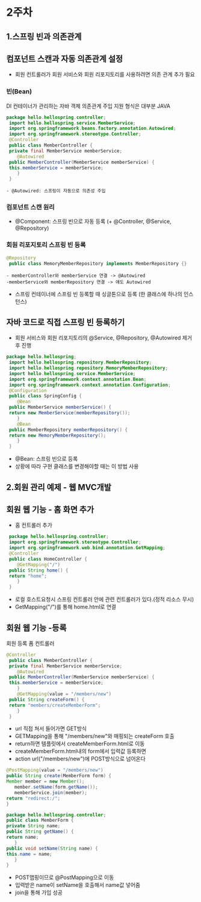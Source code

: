 2주차
=====
1.스프링 빈과 의존관계
--------------------
## 컴포넌트 스캔과 자동 의존관계 설정
- 회원 컨트롤러가 회원 서비스와 회원 리포지토리를 사용하려면 의존 관계 추가 필요

### 빈(Bean)
DI 컨테이너가 관리하는 자바 객체
의존관계 주입 지원 형식은 대부분 JAVA

```java
package hello.hellospring.controller;
 import hello.hellospring.service.MemberService;
 import org.springframework.beans.factory.annotation.Autowired;
 import org.springframework.stereotype.Controller;
 @Controller
 public class MemberController {
 private final MemberService memberService;
    @Autowired
 public MemberController(MemberService memberService) {
 this.memberService = memberService;
    }
 }
```
    - @Autowired: 스프링이 자동으로 의존성 주입

### 컴포넌트 스캔 원리
- @Component: 스프링 빈으로 자동 등록 (+ @Controller, @Service, @Repository)

### 회원 리포지토리 스프링 빈 등록

```java
@Repository
 public class MemoryMemberRepository implements MemberRepository {}
 ```

    - memberController와 memberService 연결 -> @Autowired
    -memberService와 memberRepository 연결 -> 얘도 Autowired

 - 스프링 컨테이너에 스프링 빈 등록할 때 싱글톤으로 등록 (한 클래스에 하나의 인스턴스)


## 자바 코드로 직접 스프링 빈 등록하기
- 회원 서비스와 회원 리포지토리의 @Service, @Repository, @Autowired 제거 후 진행

```java
package hello.hellospring;
 import hello.hellospring.repository.MemberRepository;
 import hello.hellospring.repository.MemoryMemberRepository;
 import hello.hellospring.service.MemberService;
 import org.springframework.context.annotation.Bean;
 import org.springframework.context.annotation.Configuration;
 @Configuration
 public class SpringConfig {
    @Bean
 public MemberService memberService() {
 return new MemberService(memberRepository());
    }
    @Bean
 public MemberRepository memberRepository() {
 return new MemoryMemberRepository();
    }
 }
 ```

 - @Bean: 스프링 빈으로 등록
 - 상황에 따라 구현 클래스를 변경해야할 때는 이 방법 사용

2.회원 관리 예제 - 웹 MVC개발
----------------------
## 회원 웹 기능 - 홈 화면 추가
- 홈 컨트롤러 추가
```java
 package hello.hellospring.controller;
 import org.springframework.stereotype.Controller;
 import org.springframework.web.bind.annotation.GetMapping;
 @Controller
 public class HomeController {
    @GetMapping("/")
 public String home() {
 return "home";
    }
 }
 ```

 - 로컬 호스트요청시 스프링 컨트롤러 안에 관련 컨트롤러가 있다.(정적 리소스 무시)
 - GetMapping("/")를 통해 home.html로 연결


## 회원 웹 기능 -등록
회원 등록 폼 컨트롤러
```java
@Controller
 public class MemberController {
 private final MemberService memberService;
    @Autowired
 public MemberController(MemberService memberService) {
 this.memberService = memberService;
    }
    @GetMapping(value = "/members/new")
 public String createForm() {
 return "members/createMemberForm";
    }
 }
 ```
 - url 직접 쳐서 들어가면 GET방식
 - GETMapping을 통해 "/members/new"와 매핑되는 createForm 호출
 - return하면 템플릿에서 createMemberForm.html로 이동
 - createMemberForm.html내의 form에서 입력값 등록하면
 - action url("/members/new")에 POST방식으로 넘어온다

 ```java
 @PostMapping(value = "/members/new")
 public String create(MemberForm form) {
 Member member = new Member();
    member.setName(form.getName());
    memberService.join(member);
 return "redirect:/";
}
 ```
 ```java
 package hello.hellospring.controller;
 public class MemberForm {
 private String name;
 public String getName() {
 return name;
    }
 public void setName(String name) {
 this.name = name;
    }
 }
 ```
 - POST맵핑이므로 @PostMapping으로 이동
 - 입력받은 name이 setName을 호출해서 name값 넣어줌
 - join을 통해 가입 성공

